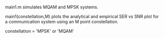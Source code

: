 main1.m simulates MQAM and MPSK systems.

main1(constellation,M) plots the analytical and empirical SER vs SNR plot for a communication system using an M point constellation.

constellation = 'MPSK' or 'MQAM'
